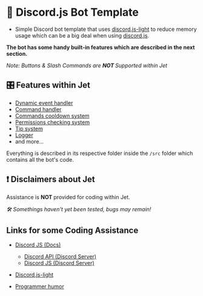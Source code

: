 # 💾 Discord.js Bot Template

- Simple Discord bot template that uses [discord.js-light](https://github.com/timotejroiko/discord.js-light#readme) 
to reduce memory usage which can be a big deal when using [discord.js](https://discord.js.org/#/).  

<b> The bot has some handy built-in features which are described in the next section. </b>

*Note: Buttons & Slash Commands are <b> NOT </b> Supported within Jet*

## 🎛 Features within Jet
- [Dynamic event handler](src/core/event-handler)
- [Command handler](src/core/command-handler)
- [Commands cooldown system](src/core/utils)
- [Permissions checking system](src/core/discord-utils)
- [Tip system](src/core/utils/tips)
- [Logger](src/core/utils)
- and more...

Everything is described in its respective folder inside the `/src` folder which contains all the bot's code.  

## ❗ Disclaimers about Jet
Assistance is <b> NOT </b> provided for coding within Jet.

*🛠 Somethings haven't yet been tested, bugs may remain!*

## Links for some Coding Assistance

- [Discord JS (Docs)](https://discord.js.org/#/docs/discord.js/main/general/welcome)
  - [Discord API (Discord Server)](https://discord.gg/discord-api) 
  - [Discord JS (Discord Server)](https://discord.com/invite/djs)

- [Discord.js-light](https://discord.gg/BpeedKh)

- [Programmer humor](https://discord.gg/yFJDGVT6eq)
